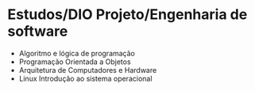 # Estudos/DIO Projeto/Engenharia de software

 - Algoritmo e lógica de programação
 - Programação Orientada a Objetos
 - Arquitetura de Computadores e Hardware
 - Linux Introdução ao sistema operacional

